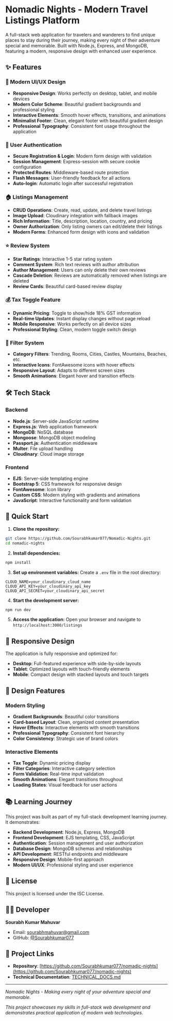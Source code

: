 # Nomadic Nights - Modern Travel Listings Platform

A full-stack web application for travelers and wanderers to find unique places to stay during their journey, making every night of their adventure special and memorable. Built with Node.js, Express, and MongoDB, featuring a modern, responsive design with enhanced user experience.

## ✨ Features

### 🎨 Modern UI/UX Design
- **Responsive Design**: Works perfectly on desktop, tablet, and mobile devices
- **Modern Color Scheme**: Beautiful gradient backgrounds and professional styling
- **Interactive Elements**: Smooth hover effects, transitions, and animations
- **Minimalist Footer**: Clean, elegant footer with beautiful gradient design
- **Professional Typography**: Consistent font usage throughout the application

### 🔐 User Authentication
- **Secure Registration & Login**: Modern form design with validation
- **Session Management**: Express-session with secure cookie configuration
- **Protected Routes**: Middleware-based route protection
- **Flash Messages**: User-friendly feedback for all actions
- **Auto-login**: Automatic login after successful registration

### 🏠 Listings Management
- **CRUD Operations**: Create, read, update, and delete travel listings
- **Image Upload**: Cloudinary integration with fallback images
- **Rich Information**: Title, description, location, country, and pricing
- **Owner Authorization**: Only listing owners can edit/delete their listings
- **Modern Forms**: Enhanced form design with icons and validation

### ⭐ Review System
- **Star Ratings**: Interactive 1-5 star rating system
- **Comment System**: Rich text reviews with author attribution
- **Author Management**: Users can only delete their own reviews
- **Cascade Deletion**: Reviews are automatically removed when listings are deleted
- **Review Cards**: Beautiful card-based review display

### 💰 Tax Toggle Feature
- **Dynamic Pricing**: Toggle to show/hide 18% GST information
- **Real-time Updates**: Instant display changes without page reload
- **Mobile Responsive**: Works perfectly on all device sizes
- **Professional Styling**: Clean, modern toggle switch design

### 🎯 Filter System
- **Category Filters**: Trending, Rooms, Cities, Castles, Mountains, Beaches, etc.
- **Interactive Icons**: FontAwesome icons with hover effects
- **Responsive Layout**: Adapts to different screen sizes
- **Smooth Animations**: Elegant hover and transition effects

## 🛠️ Tech Stack

### Backend
- **Node.js**: Server-side JavaScript runtime
- **Express.js**: Web application framework
- **MongoDB**: NoSQL database
- **Mongoose**: MongoDB object modeling
- **Passport.js**: Authentication middleware
- **Multer**: File upload handling
- **Cloudinary**: Cloud image storage

### Frontend
- **EJS**: Server-side templating engine
- **Bootstrap 5**: CSS framework for responsive design
- **FontAwesome**: Icon library
- **Custom CSS**: Modern styling with gradients and animations
- **JavaScript**: Interactive functionality and form validation

## 🚀 Quick Start

1. **Clone the repository:**
```bash
git clone https://github.com/Sourabhkumar077/Nomadic-Nights.git
cd nomadic-nights
```

2. **Install dependencies:**
```bash
npm install
```

3. **Set up environment variables:**
Create a `.env` file in the root directory:
```env
CLOUD_NAME=your_cloudinary_cloud_name
CLOUD_API_KEY=your_cloudinary_api_key
CLOUD_API_SECRET=your_cloudinary_api_secret
```

4. **Start the development server:**
```bash
npm run dev
```

5. **Access the application:**
Open your browser and navigate to `http://localhost:3000/listings`

## 📱 Responsive Design

The application is fully responsive and optimized for:
- **Desktop**: Full-featured experience with side-by-side layouts
- **Tablet**: Optimized layouts with touch-friendly elements
- **Mobile**: Compact design with stacked layouts and touch targets

## 🎨 Design Features

### Modern Styling
- **Gradient Backgrounds**: Beautiful color transitions
- **Card-based Layout**: Clean, organized content presentation
- **Hover Effects**: Interactive elements with smooth transitions
- **Professional Typography**: Consistent font hierarchy
- **Color Consistency**: Strategic use of brand colors

### Interactive Elements
- **Tax Toggle**: Dynamic pricing display
- **Filter Categories**: Interactive category selection
- **Form Validation**: Real-time input validation
- **Smooth Animations**: Elegant transitions throughout
- **Loading States**: Visual feedback for user actions

## 📚 Learning Journey

This project was built as part of my full-stack development learning journey. It demonstrates:

- **Backend Development**: Node.js, Express, MongoDB
- **Frontend Development**: EJS templating, CSS, JavaScript
- **Authentication**: Session management and user authorization
- **Database Design**: MongoDB schemas and relationships
- **API Development**: RESTful endpoints and middleware
- **Responsive Design**: Mobile-first approach
- **Modern UI/UX**: Professional styling and user experience

## 📝 License

This project is licensed under the ISC License.

## 👨‍💻 Developer

**Sourabh Kumar Mahuvar**
- Email: sourabhmahuvar@gmail.com
- GitHub: [@Sourabhkumar077](https://github.com/Sourabhkumar077)

## 🔗 Project Links

- **Repository**: [https://github.com/Sourabhkumar077/nomadic-nights](https://github.com/Sourabhkumar077/nomadic-nights)
- **Technical Documentation**: [TECHNICAL_DOCS.md](./TECHNICAL_DOCS.md)

---

*Nomadic Nights - Making every night of your adventure special and memorable.*

*This project showcases my skills in full-stack web development and demonstrates practical application of modern web technologies.*
